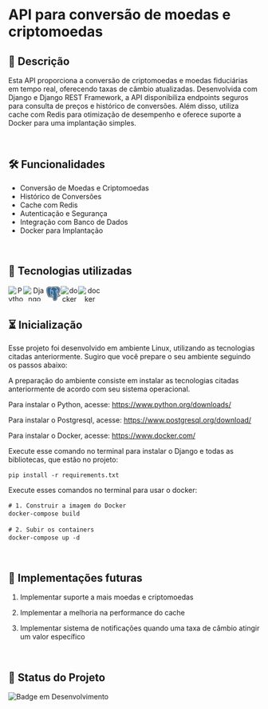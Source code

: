 # API para conversão de moedas e criptomoedas

## 📖  Descrição

Esta API proporciona a conversão de criptomoedas e moedas fiduciárias em tempo real, oferecendo taxas de câmbio atualizadas. 
Desenvolvida com Django e Django REST Framework, a API disponibiliza endpoints seguros para consulta de preços e histórico de conversões.
Além disso, utiliza cache com Redis para otimização de desempenho e oferece suporte a Docker para uma implantação simples.

<br/>

## 🛠️ Funcionalidades

- Conversão de Moedas e Criptomoedas
- Histórico de Conversões
- Cache com Redis
- Autenticação e Segurança
- Integração com Banco de Dados
- Docker para Implantação
<br/>

## 📡 Tecnologias utilizadas 
<div align="center"> 
<img align="left" alt="Python" height="30" width="30" src="https://s3.dualstack.us-east-2.amazonaws.com/pythondotorg-assets/media/files/python-logo-only.svg">
<img align="left" alt="Django" height="30" width="45" src="https://static.djangoproject.com/img/logos/django-logo-negative.svg">
<img align="left" alt="Postgresql" height="30" width="30" src="https://raw.githubusercontent.com/devicons/devicon/master/icons/postgresql/postgresql-original.svg">
<img align="left" alt="docker" height="32" width="35" src="https://github.com/user-attachments/assets/6198150a-b145-449c-ad48-cc12f138bd95">
<img align="left" alt="docker" height="38" width="47" src="https://github.com/user-attachments/assets/0f604e51-e697-4358-b3b5-7f002b52ec58">
</div>
<br/><br/>

## ⏳ Inicialização

Esse projeto foi desenvolvido em ambiente Linux, utilizando as tecnologias citadas anteriormente. Sugiro que você prepare o seu ambiente seguindo os passos abaixo:

A preparação do ambiente consiste em instalar as tecnologias citadas anteriormente de acordo com seu sistema operacional.

Para instalar o Python, acesse: https://www.python.org/downloads/

Para instalar o Postgresql, acesse: https://www.postgresql.org/download/

Para instalar o Docker, acesse: https://www.docker.com/


Execute esse comando no terminal para instalar o Django e todas as bibliotecas, que estão no projeto:
```
pip install -r requirements.txt
```

Execute esses comandos no terminal para usar o docker:
```
# 1. Construir a imagem do Docker
docker-compose build

# 2. Subir os containers
docker-compose up -d
```

<br/>

## 🔮 Implementações futuras
1. Implementar suporte a mais moedas e criptomoedas

2. Implementar a melhoria na performance do cache

3. Implementar sistema de notificações quando uma taxa de câmbio atingir um valor específico

<br/>

## 🔎 Status do Projeto

![Badge em Desenvolvimento](https://img.shields.io/badge/Status-Em%20Desenvolvimento-green)
